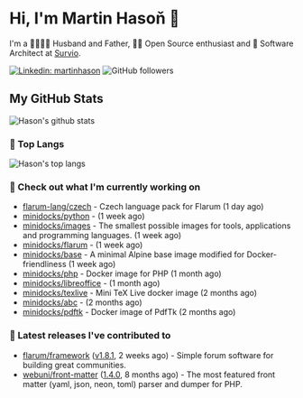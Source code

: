 # Hi, I'm Martin Hasoň 👋

I'm a 👨‍👩‍👧‍👦 Husband and Father, 🧑‍💻 Open Source enthusiast and 📐 Software Architect at [Survio](https://www.survio.com).

[![Linkedin: martinhason](https://img.shields.io/badge/-Martin%20Hasoň-blue?style=flat-square&logo=Linkedin&logoColor=white&link=https://www.linkedin.com/in/martinhason/)](https://www.linkedin.com/in/martinhason/)
![GitHub followers](https://img.shields.io/github/followers/hason?label=Follow&style=social)


## My GitHub Stats
![Hason's github stats](https://github-readme-stats.vercel.app/api?username=hason&show_icons=true&include_all_commits=true&theme=dracula&hide_border=true&hide_title=true)

### 💾 Top Langs
![Hason's top langs](https://github-readme-stats.vercel.app/api/top-langs/?username=hason&layout=compact&theme=dracula&hide_border=true&hide_title=true)

### 👷 Check out what I'm currently working on

- [flarum-lang/czech](https://github.com/flarum-lang/czech) - Czech language pack for Flarum  (1 day ago)
- [minidocks/python](https://github.com/minidocks/python) -  (1 week ago)
- [minidocks/images](https://github.com/minidocks/images) - The smallest possible images for tools, applications and programming languages. (1 week ago)
- [minidocks/flarum](https://github.com/minidocks/flarum) -  (1 week ago)
- [minidocks/base](https://github.com/minidocks/base) - A minimal Alpine base image modified for Docker-friendliness (1 week ago)
- [minidocks/php](https://github.com/minidocks/php) - Docker image for PHP (1 month ago)
- [minidocks/libreoffice](https://github.com/minidocks/libreoffice) -  (1 month ago)
- [minidocks/texlive](https://github.com/minidocks/texlive) - Mini TeX Live docker image (2 months ago)
- [minidocks/abc](https://github.com/minidocks/abc) -  (2 months ago)
- [minidocks/pdftk](https://github.com/minidocks/pdftk) - Docker image of PdfTk (2 months ago)

### 🔭 Latest releases I've contributed to

- [flarum/framework](https://github.com/flarum/framework) ([v1.8.1](https://github.com/flarum/framework/releases/tag/v1.8.1), 2 weeks ago) - Simple forum software for building great communities.
- [webuni/front-matter](https://github.com/webuni/front-matter) ([1.4.0](https://github.com/webuni/front-matter/releases/tag/1.4.0), 8 months ago) - The most featured front matter (yaml, json, neon, toml) parser and dumper for PHP.
